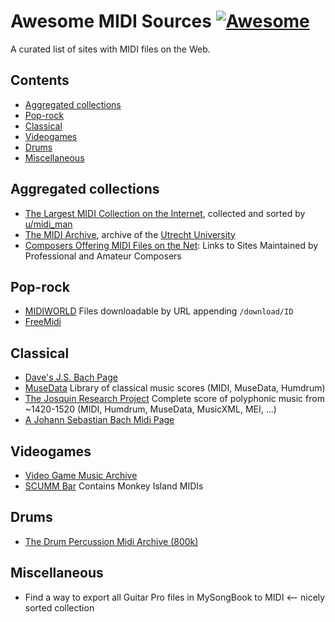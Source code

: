 # Awesome MIDI Sources [![Awesome](https://awesome.re/badge.svg)](https://awesome.re)

A curated list of sites with MIDI files on the Web.

## Contents

- [Aggregated collections](#aggregated-collections)
- [Pop-rock](#pop-rock)
- [Classical](#classical)
- [Videogames](#videogames)
- [Drums](#drums)
- [Miscellaneous](#miscellaneous)

## Aggregated collections
- [The Largest MIDI Collection on the Internet](https://www.reddit.com/r/WeAreTheMusicMakers/comments/3ajwe4/the_largest_midi_collection_on_the_internet/), collected and sorted by [u/midi_man](https://www.reddit.com/user/midi_man)
- [The MIDI Archive](http://archive.cs.uu.nl/pub/MIDI/), archive of the [Utrecht University](https://www.uu.nl)
- [Composers Offering MIDI Files on the Net](http://aitech.ac.jp/~ckelly/SMF.html): Links to Sites Maintained by Professional and Amateur Composers

## Pop-rock
- [MIDIWORLD](http://www.midiworld.com/) Files downloadable by URL appending ``/download/ID``
- [FreeMidi](https://freemidi.org)


## Classical
- [Dave's J.S. Bach Page](http://www.jsbach.net/midi/)
- [MuseData](http://musedata.org/) Library of classical music scores (MIDI, MuseData, Humdrum)
- [The Josquin Research Project](http://josquin.stanford.edu/) Complete score of polyphonic music from ~1420-1520 (MIDI, Humdrum, MuseData, MusicXML, MEI, ...)
- [A Johann Sebastian Bach Midi Page](http://bachcentral.com/)

## Videogames
- [Video Game Music Archive](http://www.vgmusic.com/)
- [SCUMM Bar](http://scummbar.com/) Contains Monkey Island MIDIs

## Drums
- [The Drum Percussion Midi Archive (800k)](https://www.reddit.com/r/WeAreTheMusicMakers/comments/3anwu8/the_drum_percussion_midi_archive_800k/)

## Miscellaneous
- Find a way to export all Guitar Pro files in MySongBook to MIDI <-- nicely sorted collection
